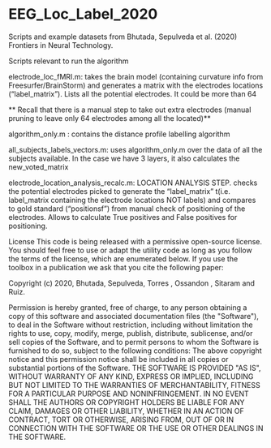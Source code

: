 # EEG_Loc_Label_2020
Scripts and example datasets from Bhutada, Sepulveda et al. (2020) Frontiers in Neural Technology.


Scripts relevant to run the algorithm

electrode_loc_fMRI.m: takes the brain model (containing curvature info from Freesurfer/BrainStorm) and generates a matrix with the electrodes locations (“label_matrix”). Lists all the potential electrodes. It could be more than 64

** Recall that there is a manual step to take out extra electrodes (manual pruning to leave only 64 electrodes among all the located)**

algorithm_only.m : contains the distance profile labelling algorithm

all_subjects_labels_vectors.m: uses algorithm_only.m over the data of all the subjects available. In the case we have 3 layers, it also calculates the new_voted_matrix


electrode_location_analysis_recalc.m: LOCATION ANALYSIS STEP. checks the potential electrodes picked to generate the “label_matrix” t(i.e. label_matrix containing the electrode locations NOT labels) and compares to gold standard (“positionsf”) from manual check of positioning of the electrodes. Allows to calculate True positives and False positives for positioning.



License
This code is being released with a permissive open-source license. You should feel free to use or adapt the utility code as long as you follow the terms of the license, which are enumerated below. If you use the toolbox in a publication we ask that you cite the following paper:


Copyright (c) 2020, Bhutada, Sepulveda, Torres , Ossandon , Sitaram and Ruiz.

Permission is hereby granted, free of charge, to any person obtaining a copy of this software and associated documentation files (the "Software"), to deal in the Software without restriction, including without limitation the rights to use, copy, modify, merge, publish, distribute, sublicense, and/or sell copies of the Software, and to permit persons to whom the Software is furnished to do so, subject to the following conditions:
The above copyright notice and this permission notice shall be included in all copies or substantial portions of the Software.
THE SOFTWARE IS PROVIDED "AS IS", WITHOUT WARRANTY OF ANY KIND, EXPRESS OR IMPLIED, INCLUDING BUT NOT LIMITED TO THE WARRANTIES OF MERCHANTABILITY, FITNESS FOR A PARTICULAR PURPOSE AND NONINFRINGEMENT. IN NO EVENT SHALL THE AUTHORS OR COPYRIGHT HOLDERS BE LIABLE FOR ANY CLAIM, DAMAGES OR OTHER LIABILITY, WHETHER IN AN ACTION OF CONTRACT, TORT OR OTHERWISE, ARISING FROM, OUT OF OR IN CONNECTION WITH THE SOFTWARE OR THE USE OR OTHER DEALINGS IN THE SOFTWARE.